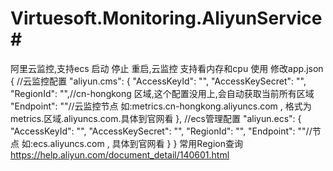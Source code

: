 # Virtuesoft.Monitoring.AliyunService#

阿里云监控,支持ecs 启动 停止 重启,云监控 支持看内存和cpu 使用
修改app.json
{
//云监控配置
  "aliyun.cms": {
    "AccessKeyId": "",
    "AccessKeySecret": "",
    "RegionId": "",//cn-hongkong 区域,这个配置没用上,会自动获取当前所有区域
    "Endpoint": ""//云监控节点 如:metrics.cn-hongkong.aliyuncs.com , 格式为 metrics.区域.aliyuncs.com.具体到官网看
  },
//ecs管理配置
  "aliyun.ecs": {
    "AccessKeyId": "",
    "AccessKeySecret": "",
    "RegionId": "",
    "Endpoint": ""//节点 如:ecs.aliyuncs.com , 具体到官网看
  }
}
常用Region查询
https://help.aliyun.com/document_detail/140601.html
